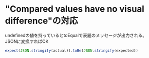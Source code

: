 # "Compared values have no visual difference"の対応

undefinedの値を持っているとtoEqualで表題のメッセージが出力される。
JSONに変換すればOK
```js
expect(JSON.stringify(actual)).toBe(JSON.stringify(expected))
```
